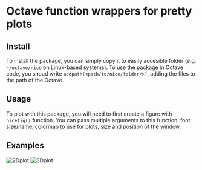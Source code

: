# Octave function wrappers for pretty plots
## Install
To install the package, you can simply copy it to easily accesible folder (e.g. `~/octave/nice` on Linux-based systems). To use the package in Octave code, you shoud write `addpath(<path/to/nice/folder/>)`, adding the files to the path of the Octave.

## Usage
To plot with this package, you will need to first create a figure with `nicefig()` function. You can pass multiple arguments to this function, font size/name, colormap to use for plots, size and position of the window.

## Examples
![2Dplot](https://gitty.jumpingcrab.com/Aleksei/nice/src/branch/master/sin.svg)
![3Dplot](https://gitty.jumpingcrab.com/Aleksei/nice/src/branch/master/wfall.svg)


